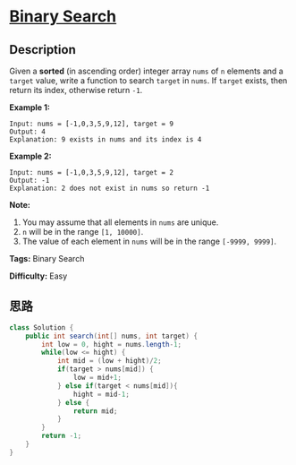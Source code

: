 # [Binary Search][title]

## Description

Given a **sorted** (in ascending order) integer array `nums` of `n` elements
and a `target` value, write a function to search `target` in `nums`. If
`target` exists, then return its index, otherwise return `-1`.

  
**Example 1:**
            Input: nums = [-1,0,3,5,9,12], target = 9    Output: 4    Explanation: 9 exists in nums and its index is 4        

**Example 2:**
            Input: nums = [-1,0,3,5,9,12], target = 2    Output: -1    Explanation: 2 does not exist in nums so return -1    



**Note:**

  1. You may assume that all elements in `nums` are unique.
  2. `n` will be in the range `[1, 10000]`.
  3. The value of each element in `nums` will be in the range `[-9999, 9999]`.


**Tags:** Binary Search

**Difficulty:** Easy

## 思路

``` java
class Solution {
    public int search(int[] nums, int target) {
        int low = 0, hight = nums.length-1;
        while(low <= hight) {
            int mid = (low + hight)/2;
            if(target > nums[mid]) {
                low = mid+1;
            } else if(target < nums[mid]){
                hight = mid-1;
            } else {
                return mid;
            }
        }
        return -1;
    }
}
```

[title]: https://leetcode.com/problems/binary-search
